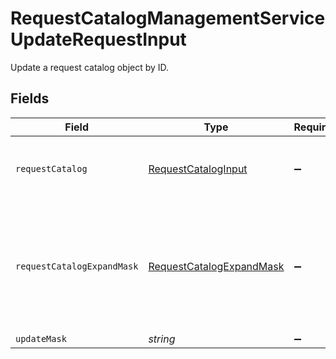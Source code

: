 # RequestCatalogManagementServiceUpdateRequestInput

 Update a request catalog object by ID.



## Fields

| Field                                                                                                                                                                                                 | Type                                                                                                                                                                                                  | Required                                                                                                                                                                                              | Description                                                                                                                                                                                           |
| ----------------------------------------------------------------------------------------------------------------------------------------------------------------------------------------------------- | ----------------------------------------------------------------------------------------------------------------------------------------------------------------------------------------------------- | ----------------------------------------------------------------------------------------------------------------------------------------------------------------------------------------------------- | ----------------------------------------------------------------------------------------------------------------------------------------------------------------------------------------------------- |
| `requestCatalog`                                                                                                                                                                                      | [RequestCatalogInput](../../models/shared/requestcataloginput.md)                                                                                                                                     | :heavy_minus_sign:                                                                                                                                                                                    |  The RequestCatalog is used for managing which entitlements are requestable, and who can request them.<br/>                                                                                           |
| `requestCatalogExpandMask`                                                                                                                                                                            | [RequestCatalogExpandMask](../../models/shared/requestcatalogexpandmask.md)                                                                                                                           | :heavy_minus_sign:                                                                                                                                                                                    |  The RequestCatalogExpandMask includes the paths in the catalog view to expand in the return value of this call.<br/> The paths are 'created_by_user_id', 'app_ids', and 'access_entitlements', and '*'.<br/> |
| `updateMask`                                                                                                                                                                                          | *string*                                                                                                                                                                                              | :heavy_minus_sign:                                                                                                                                                                                    | N/A                                                                                                                                                                                                   |